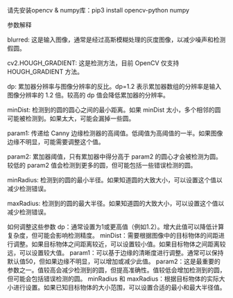 请先安装opencv & numpy库：pip3 install opencv-python numpy

参数解释

blurred:
这是输入图像，通常是经过高斯模糊处理的灰度图像，以减少噪声和检测假圆。

cv2.HOUGH_GRADIENT:
这是检测方法，目前 OpenCV 仅支持 HOUGH_GRADIENT 方法。

dp:
累加器分辨率与图像分辨率的反比。dp=1.2 表示累加器数组的分辨率是输入图像分辨率的 1.2 倍。较高的 dp 值会降低累加器的分辨率。

minDist:
检测到的圆的圆心之间的最小距离。如果 minDist 太小，多个相邻的圆可能被检测到。如果太大，可能会漏掉一些圆。

param1:
传递给 Canny 边缘检测器的高阈值。低阈值为高阈值的一半。如果图像边缘不明显，可能需要调整这个值。

param2:
累加器阈值，只有累加器中得分高于 param2 的圆心才会被检测为圆。较低的 param2 值会检测到更多的圆，但可能包括一些错误检测的圆。

minRadius:
检测到的圆的最小半径。如果知道圆的大致大小，可以设置这个值以减少检测错误。

maxRadius:
检测到的圆的最大半径。如果知道圆的大致大小，可以设置这个值以减少检测错误。

如何调整这些参数
dp：通常设置为1或更高值（例如1.2）。增大此值可以降低计算复杂度，但可能会影响检测精度。
minDist：需要根据图像中的目标物体的间距进行调整。如果目标物体之间距离较近，可以设置较小值。如果目标物体之间距离较远，可以设置较大值。
param1：可以基于边缘的清晰度进行调整。通常可以保持默认值50，但如果边缘不明显，可以增加或减少此值。
param2：这是最重要的参数之一。值较高会减少检测到的圆，但提高准确性。值较低会增加检测到的圆，但可能会包括错误检测的圆。
minRadius 和 maxRadius：根据目标物体的实际大小进行设置。如果已知目标物体的大小范围，可以设置合适的最小和最大半径值。

